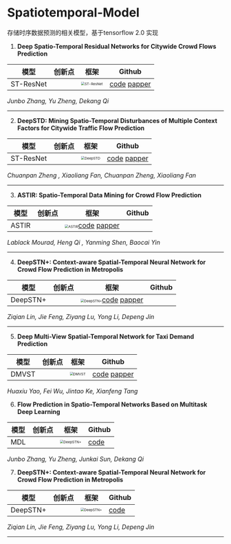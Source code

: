 # Spatiotemporal-Model
存储时序数据预测的相关模型，基于tensorflow 2.0 实现







1. **Deep Spatio-Temporal Residual Networks for Citywide Crowd Flows Prediction**     

|   模型    | 创新点 |                             框架                             | Github                         |
| :-------: | :----: | :----------------------------------------------------------: | ------------------------------ |
| ST-ResNet |        | <img src="D:\GitHub\Model\ST_ResNet\architecture.png" alt="ST-ResNet" style="zoom:50%;" /> | [code](/ST_ResNet)  [papper]() |

*Junbo Zhang, Yu Zheng, Dekang Qi*

------

2. **DeepSTD: Mining Spatio-Temporal Disturbances of Multiple Context Factors for Citywide Traffic Flow Prediction**  

|   模型    | 创新点 |                             框架                             | Github                         |
| :-------: | :----: | :----------------------------------------------------------: | ------------------------------ |
| ST-ResNet |        | <img src="D:\GitHub\Model\DeepSTD\DeepSTD.png" alt="DeepSTD" style="zoom:50%;" /> | [code](/ST_ResNet)  [papper]() |

*Chuanpan Zheng , Xiaoliang Fan, Chuanpan Zheng, Xiaoliang Fan*

------

3. **ASTIR: Spatio-Temporal Data Mining for Crowd Flow Prediction**     

| 模型  | 创新点 |                             框架                             | Github |
| :---: | :----: | :----------------------------------------------------------: | ------ |
| ASTIR |        | <img src="D:\GitHub\Model\ASTIR\ASTIR architecture.png" alt="ASTIR" style="zoom:50%;" />[code](/ST_ResNet)  [papper]() |        |

*Lablack Mourad, Heng Qi , Yanming Shen, Baocai Yin*

------

4. **DeepSTN+: Context-aware Spatial-Temporal Neural Network for Crowd Flow Prediction in Metropolis**     

|   模型   | 创新点 |                             框架                             | Github |
| :------: | :----: | :----------------------------------------------------------: | ------ |
| DeepSTN+ |        | <img src="D:\GitHub\Model\DeepSTN+\architecture.png" alt="DeepSTN+" style="zoom: 50%;" />[code](/ST_ResNet)  [papper]() |        |

*Ziqian Lin, Jie Feng, Ziyang Lu, Yong Li, Depeng Jin*

------

5. **Deep Multi-View Spatial-Temporal Network for Taxi Demand Prediction**  

| 模型  | 创新点 |                             框架                             | Github                         |
| :---: | :----: | :----------------------------------------------------------: | ------------------------------ |
| DMVST |        | <img src="D:\GitHub\Model\DMVST\architecture.png" alt="DMVST" style="zoom:50%;" /> | [code](/ST_ResNet)  [papper]() |

*Huaxiu Yao, Fei Wu, Jintao Ke, Xianfeng Tang*

6. **Flow Prediction in Spatio-Temporal Networks Based on Multitask Deep Learning**     

| 模型 | 创新点 |                             框架                             | Github             |
| :--: | :----: | :----------------------------------------------------------: | ------------------ |
| MDL  |        | <img src="D:\GitHub\Model\DeepSTN+\architecture.png" alt="DeepSTN+" style="zoom: 50%;" /> | [code](/ST_ResNet) |

*Junbo Zhang, Yu Zheng, Junkai Sun, Dekang Qi*

7. **DeepSTN+: Context-aware Spatial-Temporal Neural Network for Crowd Flow Prediction in Metropolis**     

|   模型   | 创新点 |                             框架                             | Github             |
| :------: | :----: | :----------------------------------------------------------: | ------------------ |
| DeepSTN+ |        | <img src="D:\GitHub\Model\DeepSTN+\architecture.png" alt="DeepSTN+" style="zoom: 50%;" /> | [code](/ST_ResNet) |

*Ziqian Lin, Jie Feng, Ziyang Lu, Yong Li, Depeng Jin*

------

